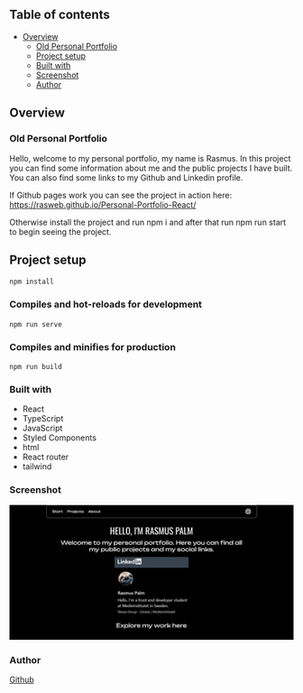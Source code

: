 ## Table of contents

- [Overview](#overview)
  - [Old Personal Portfolio](#old-personal-portfolio)
  - [Project setup](#project-setup)
  - [Built with](#built-with)
  - [Screenshot](#screenshot)
  - [Author](#author)

## Overview

### Old Personal Portfolio

Hello, welcome to my personal portfolio, my name is Rasmus.
In this project you can find some information about me and the public projects I have built. You can also find some links to my Github and Linkedin profile.

If Github pages work you can see the project in action here: https://rasweb.github.io/Personal-Portfolio-React/

Otherwise install the project and run npm i and after that run npm run start to begin seeing the project.

## Project setup

```
npm install
```

### Compiles and hot-reloads for development

```
npm run serve
```

### Compiles and minifies for production

```
npm run build
```

### Built with

- React
- TypeScript
- JavaScript
- Styled Components
- html
- React router
- tailwind

### Screenshot

![Screenshot](/src/data/Screenshot-React-App.png)

### Author

[Github](https://github.com/Rasweb)
